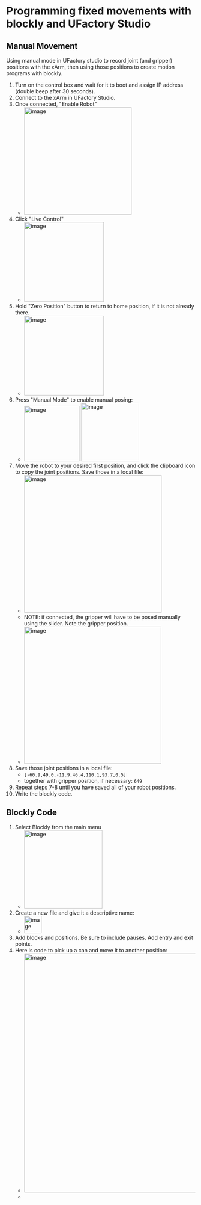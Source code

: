 # Programming fixed movements with blockly and UFactory Studio

## Manual Movement
Using manual mode in UFactory studio to record joint (and gripper) positions with the xArm,
then using those positions to create motion programs with blockly.

1. Turn on the control box and wait for it to boot and assign IP address (double beep after 30 seconds).
2. Connect to the xArm in UFactory Studio.
3. Once connected, "Enable Robot"
   - <img width="286" alt="image" src="https://github.com/roberttwomey/creative-machines-code/assets/1598545/db51daf4-c6ed-4987-99ee-8a6e299c7ecc">
5. Click "Live Control"
   - <img width="212" alt="image" src="https://github.com/roberttwomey/creative-machines-code/assets/1598545/f90ee0ec-061e-4ad9-80ae-cb596aab76f6">
6. Hold "Zero Position" button to return to home position, if it is not already there.
   - <img width="212" alt="image" src="https://github.com/roberttwomey/creative-machines-code/assets/1598545/3c9619d8-0dbb-4cea-8323-9a39bd618ca1">
7. Press "Manual Mode" to enable manual posing:
   - <img width="147" alt="image" src="https://github.com/roberttwomey/creative-machines-code/assets/1598545/73b77583-ff89-4f35-8bb1-58d8b8317d27"> <img width="155" alt="image" src="https://github.com/roberttwomey/creative-machines-code/assets/1598545/02505694-1f47-4fba-bb86-7db9f669ee81">
8. Move the robot to your desired first position, and click the clipboard icon to copy the joint positions. Save those in a local file:
   - <img width="366" alt="image" src="https://github.com/roberttwomey/creative-machines-code/assets/1598545/d0cfdaa3-8a3b-4da9-a8e5-18b1b0d1ecab">
   - NOTE: if connected, the gripper will have to be posed manually using the slider. Note the gripper position.
   - <img width="365" alt="image" src="https://github.com/roberttwomey/creative-machines-code/assets/1598545/cfd49a10-0f8a-4750-8e8c-63ed49e2dbc9">
9. Save those joint positions in a local file:
   - `[-60.9,49.0,-11.9,46.4,110.1,93.7,0.5]`
   - together with gripper position, if necessary: `649`
10. Repeat steps 7-8 until you have saved all of your robot positions.
11. Write the blockly code.

## Blockly Code
1. Select Blockly from the main menu
   - <img width="208" alt="image" src="https://github.com/roberttwomey/creative-machines-code/assets/1598545/6fa5b153-4255-4a5a-a4f8-d0916093d381">
2. Create a new file and give it a descriptive name:
   - <img width="46" alt="image" src="https://github.com/roberttwomey/creative-machines-code/assets/1598545/6bbbfb78-41c9-4f85-ae5d-a3f3254767e7">
3. Add blocks and positions. Be sure to include pauses. Add entry and exit points.
4. Here is code to pick up a can and move it to another position:
   - <img width="636" alt="image" src="https://github.com/roberttwomey/creative-machines-code/assets/1598545/6e3a69f6-557c-4552-a763-a75787a4e146">
   - 


  







 
